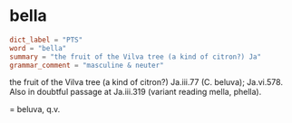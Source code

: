 # bella

``` toml
dict_label = "PTS"
word = "bella"
summary = "the fruit of the Vilva tree (a kind of citron?) Ja"
grammar_comment = "masculine & neuter"
```

the fruit of the Vilva tree (a kind of citron?) Ja.iii.77 (C. beluva); Ja.vi.578. Also in doubtful passage at Ja.iii.319 (variant reading mella, phella).

= beluva, q.v.

